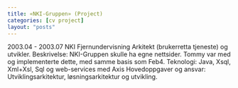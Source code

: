 ```yaml
---
title: «NKI-Gruppen» (Project)
categories: [cv project]
layout: "posts"
---
```


2003.04 - 2003.07
NKI Fjernundervisning
Arkitekt (brukerretta tjeneste) og utvikler.
Beskrivelse: NKI-Gruppen skulle ha egne nettsider.
Tommy var med og implementerte dette, med samme basis som Feb4.
Teknologi: Java, Xsql, Xml+Xsl, Sql og web-services med Axis
Hovedoppgaver og ansvar: Utviklingsarkitektur, løsningsarkitektur og utvikling.
